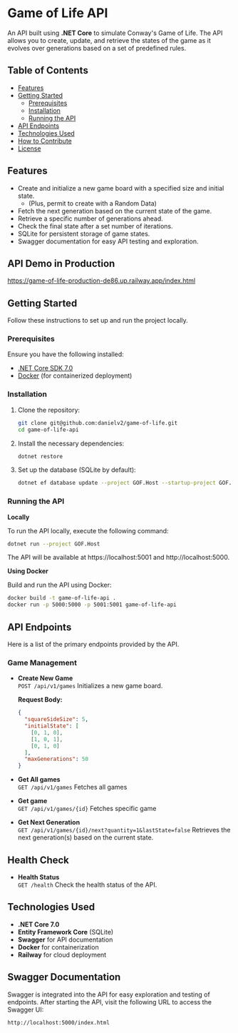 # **Game of Life API**

An API built using **.NET Core** to simulate Conway's Game of Life. The API allows you to create, update, and retrieve the states of the game as it evolves over generations based on a set of predefined rules.

## **Table of Contents**

- [Features](#features)
- [Getting Started](#getting-started)
  - [Prerequisites](#prerequisites)
  - [Installation](#installation)
  - [Running the API](#running-the-api)
- [API Endpoints](#api-endpoints)
- [Technologies Used](#technologies-used)
- [How to Contribute](#how-to-contribute)
- [License](#license)

## **Features**

- Create and initialize a new game board with a specified size and initial state.
  - (Plus, permit to create with a Random Data)
- Fetch the next generation based on the current state of the game.
- Retrieve a specific number of generations ahead.
- Check the final state after a set number of iterations.
- SQLite for persistent storage of game states.
- Swagger documentation for easy API testing and exploration.

## **API Demo in Production**

https://game-of-life-production-de86.up.railway.app/index.html

## **Getting Started**

Follow these instructions to set up and run the project locally.

### **Prerequisites**

Ensure you have the following installed:

- [.NET Core SDK 7.0](https://dotnet.microsoft.com/download/dotnet/7.0)
- [Docker](https://www.docker.com/get-started) (for containerized deployment)

### **Installation**

1. Clone the repository:

   ```bash
   git clone git@github.com:danielv2/game-of-life.git
   cd game-of-life-api
   ```

2. Install the necessary dependencies:

   ```bash
   dotnet restore
   ```

3. Set up the database (SQLite by default):

   ```bash
   dotnet ef database update --project GOF.Host --startup-project GOF.Host
   ```

### **Running the API**

**Locally**

To run the API locally, execute the following command:

```bash
dotnet run --project GOF.Host

```

The API will be available at https://localhost:5001 and http://localhost:5000.

**Using Docker**

Build and run the API using Docker:

```bash
docker build -t game-of-life-api .
docker run -p 5000:5000 -p 5001:5001 game-of-life-api
```

## **API Endpoints**

Here is a list of the primary endpoints provided by the API.

### **Game Management**

- **Create New Game**  
  `POST /api/v1/games`
  Initializes a new game board.

  **Request Body:**

  ```json
  {
    "squareSideSize": 5,
    "initialState": [
      [0, 1, 0],
      [1, 0, 1],
      [0, 1, 0]
    ],
    "maxGenerations": 50
  }
  ```

- **Get All games**  
  `GET /api/v1/games`
  Fetches all games

- **Get game**  
  `GET /api/v1/games/{id}`
  Fetches specific game

- **Get Next Generation**  
  `GET /api/v1/games/{id}/next?quantity=1&lastState=false`
  Retrieves the next generation(s) based on the current state.

## **Health Check**

- **Health Status**  
  `GET /health`
  Check the health status of the API.

## **Technologies Used**

- **.NET Core 7.0**
- **Entity Framework Core** (SQLite)
- **Swagger** for API documentation
- **Docker** for containerization
- **Railway** for cloud deployment

## **Swagger Documentation**

Swagger is integrated into the API for easy exploration and testing of endpoints. After starting the API, visit the following URL to access the Swagger UI:

```bash
http://localhost:5000/index.html
```
